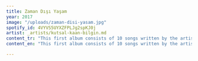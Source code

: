 ```yaml
---
title: Zaman Dışı Yaşam
year: 2017
image: "/uploads/zaman-disi-yasam.jpg"
spotify_id: 4VYVS5UYXZFPLJg2spKJ0j
artist: _artists/kutsal-kaan-bilgin.md
content_tr: "This first album consists of 10 songs written by the artist between 2007 and 2013. The album was recorded at Café Music Studios, London in 2013-2014. Performers are the artist himself on vocals, guitar and piano; Dave Weckl, Nate Wood (Kneebody, Tigran Hamasyon, fOUR) and Volkan Öktem on drums; Steve Lewinson (Simply Red, Kylie Minogue) on bass and Zeynep Kaya (Hermetic Delight) and Angir Porter on backing vocals."
content_en: "This first album consists of 10 songs written by the artist between 2007 and 2013. The album was recorded at Café Music Studios, London in 2013-2014. Performers are the artist himself on vocals, guitar and piano; Dave Weckl, Nate Wood (Kneebody, Tigran Hamasyon, fOUR) and Volkan Öktem on drums; Steve Lewinson (Simply Red, Kylie Minogue) on bass and Zeynep Kaya (Hermetic Delight) and Angir Porter on backing vocals."

---
```

